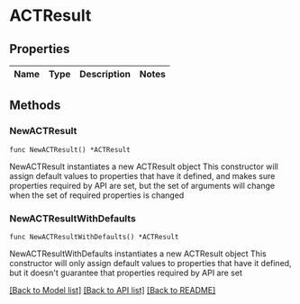 # ACTResult

## Properties

Name | Type | Description | Notes
------------ | ------------- | ------------- | -------------

## Methods

### NewACTResult

`func NewACTResult() *ACTResult`

NewACTResult instantiates a new ACTResult object
This constructor will assign default values to properties that have it defined,
and makes sure properties required by API are set, but the set of arguments
will change when the set of required properties is changed

### NewACTResultWithDefaults

`func NewACTResultWithDefaults() *ACTResult`

NewACTResultWithDefaults instantiates a new ACTResult object
This constructor will only assign default values to properties that have it defined,
but it doesn't guarantee that properties required by API are set


[[Back to Model list]](../README.md#documentation-for-models) [[Back to API list]](../README.md#documentation-for-api-endpoints) [[Back to README]](../README.md)


